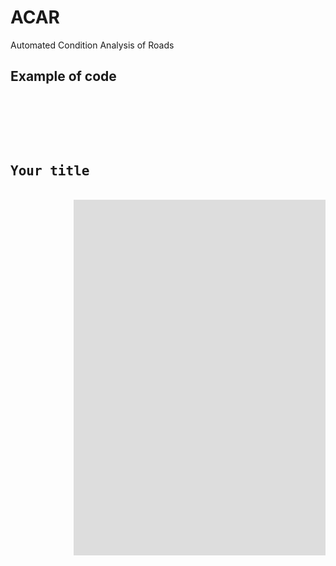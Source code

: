 # ACAR
Automated Condition Analysis of Roads





<h2>Example of code</h2>

<pre>
    <div class="container">
        <div class="block two first">
            <h2>Your title</h2>
            <iframe src="https://docs.google.com/presentation/d/e/2PACX-1vRR3D_nh96nsXKT3qRtx7V1RmOnPm7-WsoxPumAvg9q3Tc7ovQimZkQW7vemvcD_OuwAnYqnJIr5Bad/embed?start=false&loop=false&delayms=60000" frameborder="0" width="960" height="569" allowfullscreen="true" mozallowfullscreen="true" webkitallowfullscreen="true"></iframe>
        </div>
    </div>
</pre>


  
